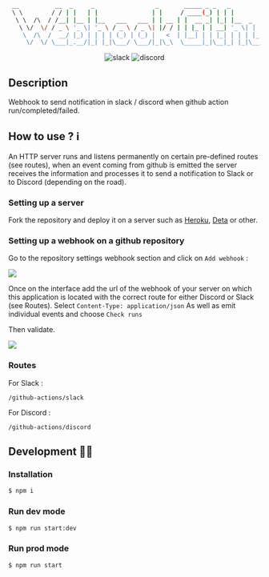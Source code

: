 ```bash
 __          __  _     _                 _       _____ _ _   _           _                    _   _
 \ \        / / | |   | |               | |     / ____(_) | | |         | |         /\       | | (_)
  \ \  /\  / /__| |__ | |__   ___   ___ | | __ | |  __ _| |_| |__  _   _| |__      /  \   ___| |_ _  ___  _ __  ___
   \ \/  \/ / _ \ '_ \| '_ \ / _ \ / _ \| |/ / | | |_ | | __| '_ \| | | | '_ \    / /\ \ / __| __| |/ _ \| '_ \/ __|
    \  /\  /  __/ |_) | | | | (_) | (_) |   <  | |__| | | |_| | | | |_| | |_) |  / ____ \ (__| |_| | (_) | | | \__ \
     \/  \/ \___|_.__/|_| |_|\___/ \___/|_|\_\  \_____|_|\__|_| |_|\__,_|_.__/  /_/    \_\___|\__|_|\___/|_| |_|___/
```

<p align="center">
  <img src="https://img.shields.io/static/v1?style=for-the-badge&color=green&logoColor=white&logo=slack&label=slack&message=webhook" alt="slack" />
  <img src="https://img.shields.io/static/v1?style=for-the-badge&color=7289DA&logoColor=white&logo=discord&label=discord&message=webhook" alt="discord" />
</p>

## Description

Webhook to send notification in slack / discord when github action run/completed/failed.

## How to use ? ℹ️

An HTTP server runs and listens permanently on certain pre-defined routes (see routes), when an event coming from github is emitted the server receives the information and processes it to send a notification to Slack or to Discord (depending on the road).

### Setting up a server

Fork the repository and deploy it on a server such as [Heroku](https://www.heroku.com/), [Deta](https://web.deta.sh/) or other.

### Setting up a webhook on a github repository

Go to the repository settings webhook section and click on `Add webhook` :

<img style="text-align: center" src="https://github.com/jboucly/webhook-github-action/blob/main/src/public/images/webhooks.png" /><br>

Once on the interface add the url of the webhook of your server on which this application is located with the correct route for either Discord or Slack (see Routes).
Select `Content-Type: application/json`
As well as emit individual events and choose `Check runs`

Then validate.

<img style="text-align: center" src="https://github.com/jboucly/webhook-github-action/blob/main/src/public/images/add-webhook.png" /><br>

### Routes

For Slack :

`/github-actions/slack`

For Discord :

`/github-actions/discord`

## Development 👨‍💻

### Installation

```bash
$ npm i
```

### Run dev mode

```bash
$ npm run start:dev
```

### Run prod mode

```bash
$ npm run start
```
